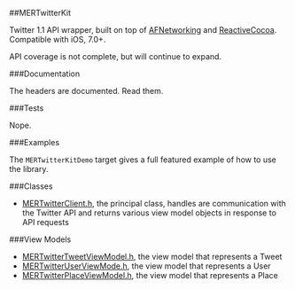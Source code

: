 ##MERTwitterKit

Twitter 1.1 API wrapper, built on top of [AFNetworking](https://github.com/AFNetworking/AFNetworking) and [ReactiveCocoa](https://github.com/ReactiveCocoa/ReactiveCocoa). Compatible with iOS, 7.0+.

API coverage is not complete, but will continue to expand.

###Documentation

The headers are documented. Read them.

###Tests

Nope.

###Examples

The `MERTwitterKitDemo` target gives a full featured example of how to use the library.

###Classes

* [MERTwitterClient.h](https://github.com/MaestroElearning/MERTwitterKit/blob/master/MERTwitterKit/MERTwitterClient.h), the principal class, handles are communication with the Twitter API and returns various view model objects in response to API requests

###View Models

* [MERTwitterTweetViewModel.h](https://github.com/MaestroElearning/MERTwitterKit/blob/master/MERTwitterKit/MERTwitterTweetViewModel.h), the view model that represents a Tweet
* [MERTwitterUserViewMode.h](https://github.com/MaestroElearning/MERTwitterKit/blob/master/MERTwitterKit/MERTwitterUserViewModel.h), the view model that represents a User
* [MERTwitterPlaceViewModel.h](https://github.com/MaestroElearning/MERTwitterKit/blob/master/MERTwitterKit/MERTwitterPlaceViewModel.h), the view model that represents a Place